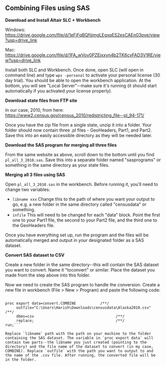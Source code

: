 ## Combining Files using SAS

__Download and Install Altair SLC + Workbench__
 
Windows: https://drive.google.com/file/d/1eFjFqBQfjjjmgLEgxqES2esCAEn03pve/view?usp=drive_link

Mac: https://drive.google.com/file/d/1FA_wVov0PZEjxxyn4b2TK6cvFAD3V1RE/view?usp=drive_link

Install both SLC and Workbench. Once done, open SLC (will open in command line) and type `wps -personal` to activate your personal license (30 day trial). You should be able to open the workbench application. At the bottom, you will see "Local Server"--make sure it's running (it should start automatically if you activated your license properly).

__Download state files from FTP site__

In our case, 2010, from here: https://www2.census.gov/census_2010/redistricting_file--pl_94-171/

Once you have the zip file from a single state, unzip it into a folder. Your folder should now contain three .pl files - GeoHeaders, Part1, and Part2. Save this into an easily accessible directory as they will be needed later.

__Download the SAS program for merging all three files__

From the same website as above, scroll down to the bottom until you find `pl_all_3_2010.sas`. Save this into a separate folder named "sasprograms" or something in the same directory as your state files.

__Merging all 3 files using SAS__

Open `pl_all_3_2010.sas` in the workbench. Before running it, you'll need to change two variables:

* `libname xxx` Change this to the path of where you want your output to go, e.g. a new folder in the same directory called "censusdata" or something.
* `infile` This will need to be changed for each "data" block. Point the first one to your Part1 file, the second to your Part2 file, and the third one to the GeoHeaders file.

Once you have everything set up, run the program and the files will be automatically merged and output in your designated folder as a SAS dataset.

__Convert SAS dataset to CSV__

Create a new folder in the same directory--this will contain the SAS dataset you want to convert. Name it "toconvert" or similar. Place the dataset you made from the step above into this folder.

Now we need to create the SAS program to handle the conversion. Create a new file in workbench (File > New > Program) and paste the following code:

```libname convert 'C:\Users\Harish\Downloads\toconvert';

proc export data=convert.COMBINE           /**/
     outfile="C:\Users\Harish\Downloads\censusdata\Alaska2010.csv" /**/
     dbms=csv                                     /**/
     replace;                                     /**/
run;```

Replace `libname` path with the path on your machine to the folder containing the SAS dataset. The variable in `proc export data` will contain two parts--the libname you just created (pointing to the directory) and the file name of the dataset to convert (in my case, COMBINE). Replace `outfile` with the path you want to output to and the name of the .csv file. After running, the converted file will be in the folder.